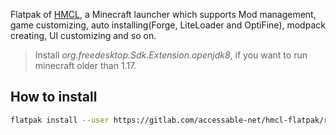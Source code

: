 Flatpak of [HMCL](https://github.com/huanghongxun/HMCL), a Minecraft launcher which supports Mod management, game customizing, auto installing(Forge, LiteLoader and OptiFine), modpack creating, UI customizing and so on.

> Install *org.freedesktop.Sdk.Extension.openjdk8*, if you want to run minecraft older than 1.17.  

## How to install

````bash
flatpak install --user https://gitlab.com/accessable-net/hmcl-flatpak/raw/master/hmcl.flatpakref
````
